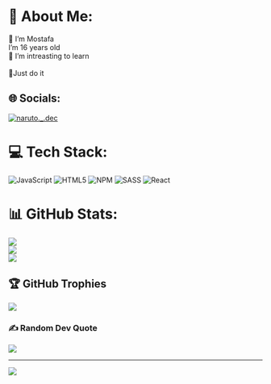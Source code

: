 # 💫 About Me:
🔭 I’m Mostafa<br>I’m 16 years old<br>🤝 I’m intreasting to learn<br><br>💬Just do it<br>


## 🌐 Socials:
[![naruto._.dec](https://img.shields.io/badge/Discord-%237289DA.svg?logo=discord&logoColor=white)](https://discord.gg/naruto._.dev) 

# 💻 Tech Stack:
![JavaScript](https://img.shields.io/badge/javascript-%23323330.svg?style=for-the-badge&logo=javascript&logoColor=%23F7DF1E) ![HTML5](https://img.shields.io/badge/html5-%23E34F26.svg?style=for-the-badge&logo=html5&logoColor=white) ![NPM](https://img.shields.io/badge/NPM-%23CB3837.svg?style=for-the-badge&logo=npm&logoColor=white) ![SASS](https://img.shields.io/badge/SASS-hotpink.svg?style=for-the-badge&logo=SASS&logoColor=white) ![React](https://img.shields.io/badge/react-%2320232a.svg?style=for-the-badge&logo=react&logoColor=%2361DAFB)
# 📊 GitHub Stats:
![](https://github-readme-stats.vercel.app/api?username=NarutoMostafa&theme=dark&hide_border=false&include_all_commits=true&count_private=false)<br/>
![](https://github-readme-streak-stats.herokuapp.com/?user=NarutoMostafa&theme=dark&hide_border=false)<br/>
![](https://github-readme-stats.vercel.app/api/top-langs/?username=NarutoMostafa&theme=dark&hide_border=false&include_all_commits=true&count_private=false&layout=compact)

## 🏆 GitHub Trophies
![](https://github-profile-trophy.vercel.app/?username=NarutoMostafa&theme=radical&no-frame=true&no-bg=true&margin-w=4)

### ✍️ Random Dev Quote
![](https://quotes-github-readme.vercel.app/api?type=vetical&theme=radical)

---
[![](https://visitcount.itsvg.in/api?id=NarutoMostafa&icon=10&color=0)](https://visitcount.itsvg.in)

